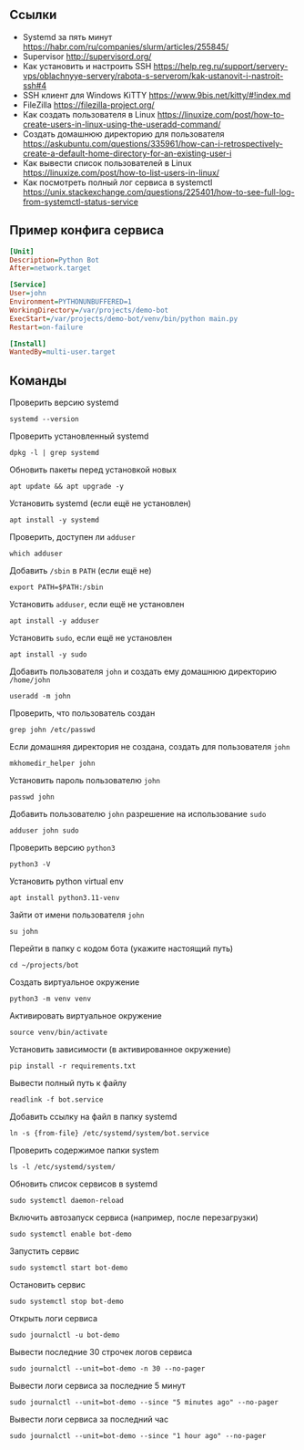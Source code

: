 ## Ссылки
- Systemd за пять минут https://habr.com/ru/companies/slurm/articles/255845/
- Supervisor http://supervisord.org/
- Как установить и настроить SSH https://help.reg.ru/support/servery-vps/oblachnyye-servery/rabota-s-serverom/kak-ustanovit-i-nastroit-ssh#4
- SSH клиент для Windows KiTTY https://www.9bis.net/kitty/#!index.md
- FileZilla https://filezilla-project.org/
- Как создать пользователя в Linux https://linuxize.com/post/how-to-create-users-in-linux-using-the-useradd-command/
- Создать домашнюю директорию для пользователя https://askubuntu.com/questions/335961/how-can-i-retrospectively-create-a-default-home-directory-for-an-existing-user-i
- Как вывести список пользователей в Linux https://linuxize.com/post/how-to-list-users-in-linux/
- Как посмотреть полный лог сервиса в systemctl https://unix.stackexchange.com/questions/225401/how-to-see-full-log-from-systemctl-status-service


## Пример конфига сервиса

```ini
[Unit]
Description=Python Bot
After=network.target

[Service]
User=john
Environment=PYTHONUNBUFFERED=1
WorkingDirectory=/var/projects/demo-bot
ExecStart=/var/projects/demo-bot/venv/bin/python main.py
Restart=on-failure

[Install]
WantedBy=multi-user.target
```

## Команды

Проверить версию systemd
```shell
systemd --version
```

Проверить установленный systemd
```shell
dpkg -l | grep systemd
```

Обновить пакеты перед установкой новых
```shell
apt update && apt upgrade -y
```

Установить systemd (если ещё не установлен)
```shell
apt install -y systemd
```

Проверить, доступен ли `adduser`
```shell
which adduser
```

Добавить `/sbin` в `PATH` (если ещё не)
```shell
export PATH=$PATH:/sbin
```

Установить `adduser`, если ещё не установлен
```shell
apt install -y adduser
```

Установить `sudo`, если ещё не установлен
```shell
apt install -y sudo
```

Добавить пользователя `john` и создать ему домашнюю директорию `/home/john`
```shell
useradd -m john
```

Проверить, что пользователь создан
```shell
grep john /etc/passwd
```

Если домашняя директория не создана, создать для пользователя `john`
```shell
mkhomedir_helper john
```

Установить пароль пользователю `john`
```shell
passwd john
```

Добавить пользователю `john` разрешение на использование `sudo`
```shell
adduser john sudo
```

Проверить версию `python3`
```shell
python3 -V
```

Установить python virtual env
```shell
apt install python3.11-venv
```

Зайти от имени пользователя `john`
```shell
su john
```

Перейти в папку с кодом бота (укажите настоящий путь)
```shell
cd ~/projects/bot
```

Создать виртуальное окружение
```shell
python3 -m venv venv
```

Активировать виртуальное окружение
```shell
source venv/bin/activate
```

Установить зависимости (в активированное окружение)
```shell
pip install -r requirements.txt
```

Вывести полный путь к файлу
```shell
readlink -f bot.service
```

Добавить ссылку на файл в папку systemd
```shell
ln -s {from-file} /etc/systemd/system/bot.service
```

Проверить содержимое папки system
```shell
ls -l /etc/systemd/system/
```

Обновить список сервисов в systemd
```shell
sudo systemctl daemon-reload
```

Включить автозапуск сервиса (например, после перезагрузки)
```shell
sudo systemctl enable bot-demo
```

Запустить сервис
```shell
sudo systemctl start bot-demo
```

Остановить сервис
```shell
sudo systemctl stop bot-demo
```

Открыть логи сервиса
```shell
sudo journalctl -u bot-demo
```

Вывести последние 30 строчек логов сервиса
```shell
sudo journalctl --unit=bot-demo -n 30 --no-pager
```

Вывести логи сервиса за последние 5 минут
```shell
sudo journalctl --unit=bot-demo --since "5 minutes ago" --no-pager
```

Вывести логи сервиса за последний час
```shell
sudo journalctl --unit=bot-demo --since "1 hour ago" --no-pager
```
